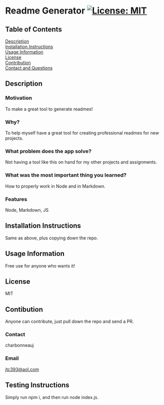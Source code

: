 # Readme Generator [![License: MIT](https://img.shields.io/badge/License-MIT-yellow.svg)](https://opensource.org/licenses/MIT)

## Table of Contents
  [Description](#description)<br>
  [Installation Instructions](#installation-instructions)<br>
  [Usage Information](#usage-information)<br>
  [License](#license)<br>
  [Contribution](#contribution)<br>
  [Contact and Questions](#contact)<br>


## Description
  ### Motivation
  To make a great tool to generate readmes!
  ### Why?
  To help myself have a great tool for creating professional readmes for new projects.
  ### What problem does the app solve?
  Not having a tool like this on hand for my other projects and assignments.
  ### What was the most important thing you learned?
  How to properly work in Node and in Markdown.
  ### Features
  Node, Markdown, JS
## Installation Instructions
  Same as above, plus copying down the repo.
## Usage Information
  Free use for anyone who wants it!
## License
  MIT
## Contibution
  Anyone can contribute, just pull down the repo and send a PR.
  ### Contact
  charbonneauj
  ### Email
  jtc393@aol.com
## Testing Instructions
  Simply run npm i, and then run node index.js.

